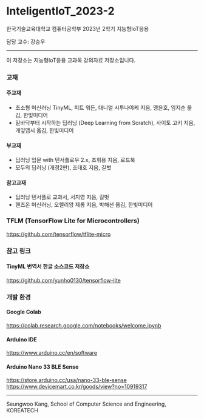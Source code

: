 # InteligentIoT_2023-2
한국기술교육대학교 컴퓨터공학부 2023년 2학기 지능형IoT응용


담당 교수: 강승우

---
이 저장소는 지능형IoT응용 교과목 강의자료 저장소입니다.

### 교재
#### 주교재
- 초소형 머신러닝 TinyML, 피트 워든, 대니얼 시투나야케 지음, 맹윤호, 임지순 옮김, 한빛미디어
- 밑바닥부터 시작하는 딥러닝 (Deep Learning from Scratch), 사이토 고키 지음, 개잎맵시 옮김, 한빛미디어
#### 부교재
- 딥러닝 입문 with 텐서플로우 2.x, 조휘용 지음, 로드북
- 모두의 딥러닝 (개정2판), 조태호 지음, 길벗
#### 참고교재
- 딥러닝 텐서플로 교과서, 서지영 지음, 길벗
- 핸즈온 머신러닝, 오렐리앙 제롱 지음, 박해선 옮김, 한빛미디어

### TFLM (TensorFlow Lite for Microcontrollers)
https://github.com/tensorflow/tflite-micro

### 참고 링크
#### TinyML 번역서 한글 소스코드 저장소
https://github.com/yunho0130/tensorflow-lite

### 개발 환경
#### Google Colab
https://colab.research.google.com/notebooks/welcome.ipynb

#### Arduino IDE
https://www.arduino.cc/en/software

#### Arduino Nano 33 BLE Sense
https://store.arduino.cc/usa/nano-33-ble-sense
https://www.devicemart.co.kr/goods/view?no=10919317


---
Seungwoo Kang, School of Computer Science and Engineering, KOREATECH
